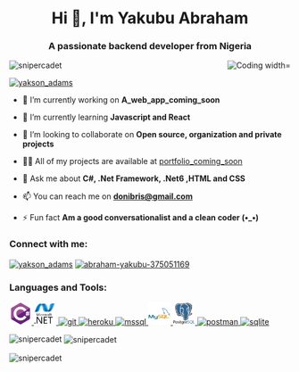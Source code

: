 <h1 align="center">Hi 👋, I'm Yakubu Abraham</h1>
<h3 align="center">A passionate backend developer from Nigeria</h3>
<img align="right" alt="Coding width="300" src="https://cdn.dribbble.com/users/1162077/screenshots/3848914/programmer.gif"/>

<p align="left"> <img src="https://komarev.com/ghpvc/?username=snipercadet&label=Profile%20views&color=0e75b6&style=flat" alt="snipercadet" /> </p>

<p align="left"> <a href="https://twitter.com/yakson_adams" target="blank"><img src="https://img.shields.io/twitter/follow/yakson_adams?logo=twitter&style=for-the-badge" alt="yakson_adams" /></a> </p>

- 🔭 I’m currently working on **A_web_app_coming_soon**

- 🌱 I’m currently learning **Javascript and React**

- 👯 I’m looking to collaborate on **Open source, organization and private projects**

- 👨‍💻 All of my projects are available at [portfolio_coming_soon](portfolio_coming_soon)

- 💬 Ask me about **C#, .Net Framework, .Net6 ,HTML and CSS**

- 📫 You can reach me on **donibris@gmail.com**

- ⚡ Fun fact **Am a good conversationalist and a clean coder (•_•)**

<h3 align="left">Connect with me:</h3>
<p align="left">
<a href="https://twitter.com/yakson_adams" target="blank"><img align="center" src="https://raw.githubusercontent.com/rahuldkjain/github-profile-readme-generator/master/src/images/icons/Social/twitter.svg" alt="yakson_adams" height="30" width="40" /></a>
<a href="https://linkedin.com/in/abraham-yakubu-375051169" target="blank"><img align="center" src="https://raw.githubusercontent.com/rahuldkjain/github-profile-readme-generator/master/src/images/icons/Social/linked-in-alt.svg" alt="abraham-yakubu-375051169" height="30" width="40" /></a>
</p>

<h3 align="left">Languages and Tools:</h3>
<p align="left"> <a href="https://www.w3schools.com/cs/" target="_blank" rel="noreferrer"> <img src="https://raw.githubusercontent.com/devicons/devicon/master/icons/csharp/csharp-original.svg" alt="csharp" width="40" height="40"/> </a> <a href="https://dotnet.microsoft.com/" target="_blank" rel="noreferrer"> <img src="https://raw.githubusercontent.com/devicons/devicon/master/icons/dot-net/dot-net-original-wordmark.svg" alt="dotnet" width="40" height="40"/> </a> <a href="https://git-scm.com/" target="_blank" rel="noreferrer"> <img src="https://www.vectorlogo.zone/logos/git-scm/git-scm-icon.svg" alt="git" width="40" height="40"/> </a> <a href="https://heroku.com" target="_blank" rel="noreferrer"> <img src="https://www.vectorlogo.zone/logos/heroku/heroku-icon.svg" alt="heroku" width="40" height="40"/> </a> <a href="https://www.microsoft.com/en-us/sql-server" target="_blank" rel="noreferrer"> <img src="https://www.svgrepo.com/show/303229/microsoft-sql-server-logo.svg" alt="mssql" width="40" height="40"/> </a> <a href="https://www.mysql.com/" target="_blank" rel="noreferrer"> <img src="https://raw.githubusercontent.com/devicons/devicon/master/icons/mysql/mysql-original-wordmark.svg" alt="mysql" width="40" height="40"/> </a> <a href="https://www.postgresql.org" target="_blank" rel="noreferrer"> <img src="https://raw.githubusercontent.com/devicons/devicon/master/icons/postgresql/postgresql-original-wordmark.svg" alt="postgresql" width="40" height="40"/> </a> <a href="https://postman.com" target="_blank" rel="noreferrer"> <img src="https://www.vectorlogo.zone/logos/getpostman/getpostman-icon.svg" alt="postman" width="40" height="40"/> </a> <a href="https://www.sqlite.org/" target="_blank" rel="noreferrer"> <img src="https://www.vectorlogo.zone/logos/sqlite/sqlite-icon.svg" alt="sqlite" width="40" height="40"/> </a> </p>

<p><img align="left" src="https://github-readme-stats.vercel.app/api/top-langs?username=snipercadet&show_icons=true&locale=en&layout=compact" alt="snipercadet" /></p>

<p>&nbsp;<img align="center" src="https://github-readme-stats.vercel.app/api?username=snipercadet&show_icons=true&locale=en" alt="snipercadet" /></p>

<p><img align="center" src="https://github-readme-streak-stats.herokuapp.com/?user=snipercadet&" alt="snipercadet" /></p>
